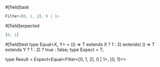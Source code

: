#[field]task
```ts
Filter<[0, 1, 2], 0 | 1>
```

#[field]expected
```ts
[0, 1]
```

#[field]test
type Equal<X, Y> = (<T>() => T extends X ? 1 : 2) extends(
    <T>() => T extends Y ? 1 : 2) ? true : false;
type Expect<T extends true> = T;

type Result = Expect<Equal<Filter<[0, 1, 2], 0 | 1>, [0, 1]>>